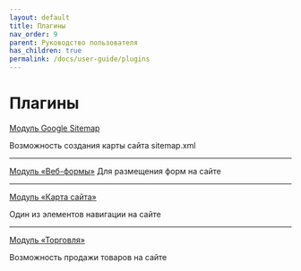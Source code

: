 ```yaml
---
layout: default
title: Плагины
nav_order: 9
parent: Руководство пользователя
has_children: true
permalink: /docs/user-guide/plugins
---
```

# Плагины

[Модуль Google Sitemap]({{site.baseurl}}/docs/user-guide/plugins/plugin-google-sitemap.html)

Возможность создания карты сайта sitemap.xml

---

[Модуль «Веб-формы»]({{site.baseurl}}/docs/user-guide/plugins/plugin-web-forms.html)
Для размещения форм на сайте

---

[Модуль «Карта сайта»]({{site.baseurl}}/docs/user-guide/plugins/plugin-sitemap.html)

Один из элементов навигации на сайте

---

[Модуль «Торговля»]({{site.baseurl}}/docs/user-guide/plugins/plugin-sale.html)

Возможность продажи товаров на сайте
